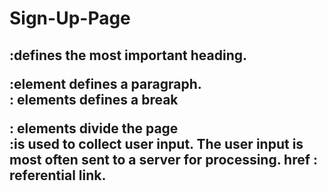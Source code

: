 # Sign-Up-Page

<h2> :defines the most important heading.
<p> :element defines a paragraph.
<br> : elements defines a break
<div> : elements divide the page
<form> :is used to collect user input. The user input is most often sent to a server for processing.
href : referential link.
